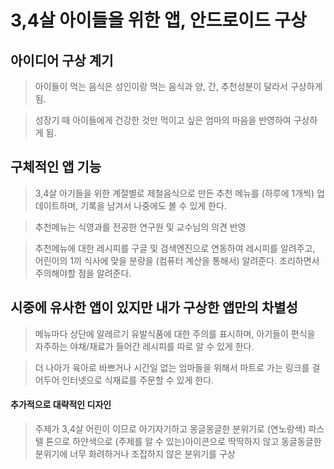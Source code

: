 
# 3,4살 아이들을 위한 앱, 안드로이드 구상

</hr>

## 아이디어 구상 계기
> 아이들이 먹는 음식은 성인이랑 먹는 음식과 양, 간, 추천성분이 달라서 구상하게 됨.

> 성장기 때 아이들에게 건강한 것만 먹이고 싶은 엄마의 마음을 반영하여 구상하게 됨.

## 구체적인 앱 기능
> 3,4살 아기들을 위한 계절별로 제철음식으로 만든 추천 메뉴를 (하루에 1개씩) 업데이트하며, 기록을 남겨서 나중에도 볼 수 있게 한다.

> 추천메뉴는 식영과를 전공한 연구원 및 교수님의 의견 반영

> 추천메뉴에 대한 레시피를 구글 및 검색엔진으로 연동하여 레시피를 알려주고, 어린이의 1끼 식사에 맞을 분량을 (컴퓨터 계산을 통해서) 알려준다. 조리하면서 주의해야할 점을 알려준다.

## 시중에 유사한 앱이 있지만 내가 구상한 앱만의 차별성
> 메뉴마다 상단에 알레르기 유발식품에 대한 주의를 표시하며, 아기들이 편식을 자주하는 야채/재료가 들어간 레시피를 따로 알 수 있게 한다.

> 더 나아가 육아로 바쁘거나 시간일 없는 엄마들을 위해서 마트로 가는 링크를 걸어두어 인터넷으로 식재료를 주문할 수 있게 한다.

#### 추가적으로 대략적인 디자인
> 주제가 3,4살 어린이 이므로 아기자기하고 몽글몽글한 분위기로 (연노랑색) 파스텔 톤으로 하얀색으로 (주제를 알 수 있는)아이콘으로 딱딱하지 않고 동글동글한 분위기에 너무 화려하거나 조잡하지 않은 분위기를 구상

